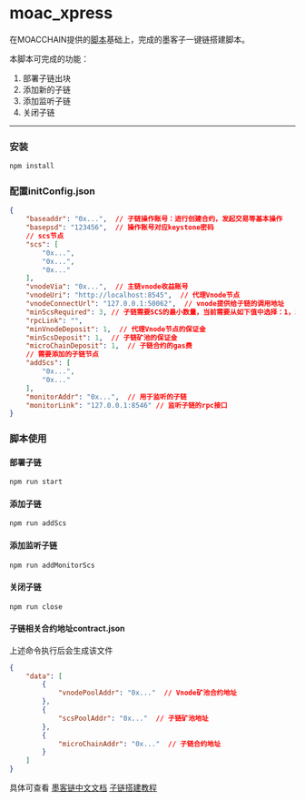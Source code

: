 # moac_xpress

在MOACCHAIN提供的[脚本](https://github.com/MOACChain/moac-core)基础上，完成的墨客子一键链搭建脚本。

本脚本可完成的功能：
1. 部署子链出块
2. 添加新的子链
3. 添加监听子链
4. 关闭子链

---

### 安装
```javascript
npm install
```
### 配置initConfig.json
```json
{
	"baseaddr": "0x...",  // 子链操作账号：进行创建合约，发起交易等基本操作
	"basepsd": "123456",  // 操作账号对应keystone密码
	// scs节点
	"scs": [
		"0x...",
		"0x...",
		"0x..."
	],
	"vnodeVia": "0x...",  // 主链vnode收益账号
	"vnodeUri": "http://localhost:8545",  // 代理Vnode节点
	"vnodeConnectUrl": "127.0.0.1:50062",  // vnode提供给子链的调用地址
	"minScsRequired": 3, // 子链需要SCS的最小数量，当前需要从如下值中选择：1，3，5，7
	"rpcLink": "",
	"minVnodeDeposit": 1,  // 代理Vnode节点的保证金 
	"minScsDeposit": 1,  // 子链矿池的保证金
	"microChainDeposit": 1,  // 子链合约的gas费
	// 需要添加的子链节点
	"addScs": [
		"0x...",
		"0x..."
	],
	"monitorAddr": "0x...",  // 用于监听的子链
	"monitorLink": "127.0.0.1:8546" // 监听子链的rpc接口
}
```

### 脚本使用
#### 部署子链
```javascript
npm run start
```

#### 添加子链
```javascript
npm run addScs
```
#### 添加监听子链
```javascript
npm run addMonitorScs
```
#### 关闭子链
```javascript
npm run close
```
#### 子链相关合约地址contract.json
上述命令执行后会生成该文件
```json
{
	"data": [
		{
			"vnodePoolAddr": "0x..."  // Vnode矿池合约地址
		},
		{
			"scsPoolAddr": "0x..."  // 子链矿池地址
		},
		{
			"microChainAddr": "0x..."  // 子链合约地址
		}
	]
}
```

具体可查看
[墨客链中文文档](https://moacdocs-chn.readthedocs.io/zh_CN/latest/index.html)
[子链搭建教程](https://blog.csdn.net/lyq13573221675/article/details/81125954)
